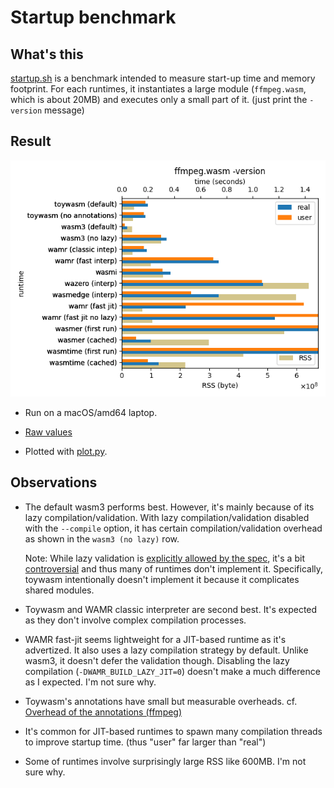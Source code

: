 # Startup benchmark

## What's this

[startup.sh](./startup.sh) is a benchmark intended to measure
start-up time and memory footprint.
For each runtimes, it instantiates a large module (`ffmpeg.wasm`,
which is about 20MB) and executes only a small part of it. (just
print the `-version` message)

## Result

![Result](./startup.png)

* Run on a macOS/amd64 laptop.

* [Raw values](./startup.txt)

* Plotted with [plot.py](./plot.py).

## Observations

* The default wasm3 performs best.
  However, it's mainly because of its lazy compilation/validation.
  With lazy compilation/validation disabled with the `--compile` option,
  it has certain compilation/validation overhead as shown in the
  `wasm3 (no lazy)` row.

  Note: While lazy validation is
  [explicitly allowed by the spec](https://webassembly.github.io/spec/core/appendix/implementation.html#validation),
  it's a bit [controversial](https://github.com/WebAssembly/design/issues/1464)
  and thus many of runtimes don't implement it.
  Specifically, toywasm intentionally doesn't implement it because it
  complicates shared modules.

* Toywasm and WAMR classic interpreter are second best.
  It's expected as they don't involve complex compilation processes.

* WAMR fast-jit seems lightweight for a JIT-based runtime as it's
  advertized.
  It also uses a lazy compilation strategy by default.
  Unlike wasm3, it doesn't defer the validation though. Disabling
  the lazy compilation (`-DWAMR_BUILD_LAZY_JIT=0`) doesn't make a much
  difference as I expected. I'm not sure why.

* Toywasm's annotations have small but measurable overheads.
  cf. [Overhead of the annotations (ffmpeg)](../README.md#ffmpeg)

* It's common for JIT-based runtimes to spawn many compilation threads
  to improve startup time. (thus "user" far larger than "real")

* Some of runtimes involve surprisingly large RSS like 600MB.
  I'm not sure why.
